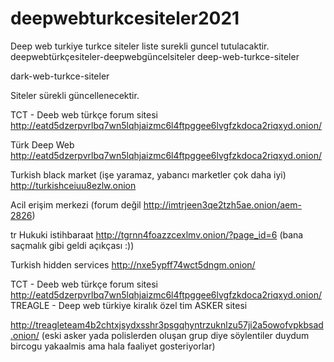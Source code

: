 # deepwebturkcesiteler2021
Deep web turkiye turkce siteler liste surekli guncel tutulacaktir.
deepwebtürkçesiteler-deepwebgüncelsiteler deep-web-turkce-siteler

dark-web-turkce-siteler

Siteler sürekli güncellenecektir.

TCT - Deeb web türkçe forum sitesi http://eatd5dzerpvrlbq7wn5lqhjaizmc6l4ftpggee6lvgfzkdoca2riqxyd.onion/

Türk Deep Web http://eatd5dzerpvrlbq7wn5lqhjaizmc6l4ftpggee6lvgfzkdoca2riqxyd.onion/

Turkish black market (işe yaramaz, yabancı marketler çok daha iyi) http://turkishceiuu8ezlw.onion

Acil erişim merkezi (forum değil http://imtrjeen3qe2tzh5ae.onion/aem-2826)

tr Hukuki istihbaraat http://tgrnn4foazzcexlmv.onion/?page_id=6 (bana saçmalık gibi geldi açıkçası :))

Turkish hidden services http://nxe5ypff74wct5dngm.onion/

TCT - Deeb web türkçe forum sitesi http://eatd5dzerpvrlbq7wn5lqhjaizmc6l4ftpggee6lvgfzkdoca2riqxyd.onion/
TREAGLE - Deep web türkiye kiralık özel tim ASKER sitesi 

http://treagleteam4b2chtxjsydxsshr3psgqhyntrzuknlzu57ji2a5owofvpkbsad.onion/ (eski asker yada polislerden oluşan grup diye söylentiler duydum bircogu yakaalmis ama hala faaliyet gosteriyorlar)
